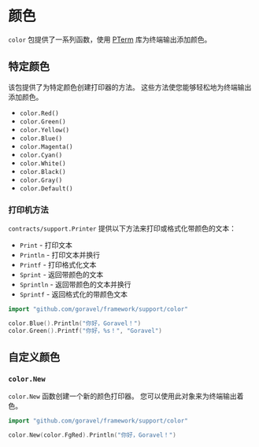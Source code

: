 # 颜色

`color` 包提供了一系列函数，使用 [PTerm](https://github.com/pterm/pterm) 库为终端输出添加颜色。

## 特定颜色

该包提供了为特定颜色创建打印器的方法。 这些方法使您能够轻松地为终端输出添加颜色。

- `color.Red()`
- `color.Green()`
- `color.Yellow()`
- `color.Blue()`
- `color.Magenta()`
- `color.Cyan()`
- `color.White()`
- `color.Black()`
- `color.Gray()`
- `color.Default()`

### 打印机方法

`contracts/support.Printer` 提供以下方法来打印或格式化带颜色的文本：

- `Print` - 打印文本
- `Println` - 打印文本并换行
- `Printf` - 打印格式化文本
- `Sprint` - 返回带颜色的文本
- `Sprintln` - 返回带颜色的文本并换行
- `Sprintf` - 返回格式化的带颜色文本

```go
import "github.com/goravel/framework/support/color"

color.Blue().Println("你好，Goravel！")
color.Green().Printf("你好，%s！", "Goravel")
```

## 自定义颜色

### `color.New`

`color.New` 函数创建一个新的颜色打印器。 您可以使用此对象来为终端输出着色。

```go
import "github.com/goravel/framework/support/color"

color.New(color.FgRed).Println("你好，Goravel！")
```
